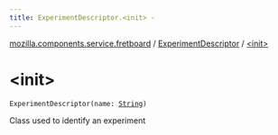 ```yaml
---
title: ExperimentDescriptor.<init> - 
---
```


[mozilla.components.service.fretboard](../index.html) / [ExperimentDescriptor](index.html) / [&lt;init&gt;](./-init-.html)

# &lt;init&gt;

`ExperimentDescriptor(name: `[`String`](https://kotlinlang.org/api/latest/jvm/stdlib/kotlin/-string/index.html)`)`

Class used to identify an experiment

